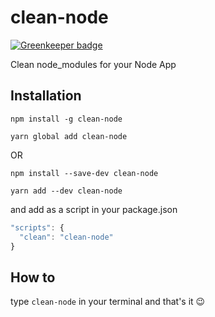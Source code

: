 # clean-node

[![Greenkeeper badge](https://badges.greenkeeper.io/maddhruv/clean-node.svg)](https://greenkeeper.io/)

Clean node_modules for your Node App

## Installation

`npm install -g clean-node`

`yarn global add clean-node`

OR

`npm install --save-dev clean-node`

`yarn add --dev clean-node`

and add as a script in your package.json
```js
"scripts": {
  "clean": "clean-node"
}
```

## How to

type `clean-node` in your terminal
and that's it :wink:
